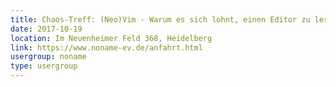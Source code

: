 ```yaml
---
title: Chaos-Treff: (Neo)Vim - Warum es sich lohnt, einen Editor zu lernen
date: 2017-10-19
location: Im Neuenheimer Feld 368, Heidelberg
link: https://www.noname-ev.de/anfahrt.html
usergroup: noname
type: usergroup
---
```


